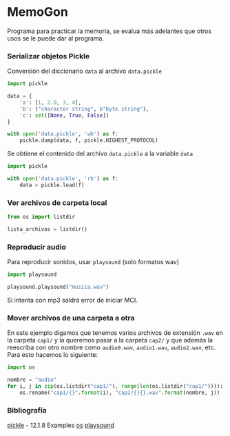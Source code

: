 # MemoGon
Programa para practicar la memoria, se evalua más adelantes que otros usos se le puede dar al programa.

### Serializar objetos **Pickle**

Conversión del diccionario `data` al archivo `data.pickle`
```python
import pickle

data = {
    'a': [1, 2.0, 3, 4],
    'b': ("character string", b"byte string"),
    'c': set([None, True, False])
}

with open('data.pickle', 'wb') as f:
    pickle.dump(data, f, pickle.HIGHEST_PROTOCOL)
```

Se obtiene el contenido del archivo `data.pickle` a la variable `data`
```python
import pickle

with open('data.pickle', 'rb') as f:
    data = pickle.load(f)
```

### Ver archivos de carpeta local

```python
from os import listdir

lista_archivos = listdir()
```

### Reproducir audio

Para reproducir sonidos, usar `playsound` (solo formatos wav)

```python
import playsound

playsound.playsound("musica.wav")
```
Si intenta con mp3 saldrá error de iniciar MCI.

### Mover archivos de una carpeta a otra

En este ejemplo digamos que tenemos varios archivos de extensión `.wav` en la carpeta `cap1/` y la queremos pasar a la carpeta `cap2/` y que además la reescriba con otro nombre como `audio0.wav`, `audio1.wav`, `audio2.wav`, etc. Para esto hacemos lo siguiente:

```python
import os

nombre = "audio"
for i, j in zip(os.listdir("cap1/"), range(len(os.listdir("cap1/")))):
	os.rename("cap1/{}".format(i), "cap2/{}{}.wav".format(nombre, j))
```


### Bibliografía

[pickle](https://docs.python.org/3.4/library/pickle.html) - 12.1.8 Examples
[os](https://docs.python.org/3/library/os.html)
[playsound](https://pypi.org/project/playsound/)